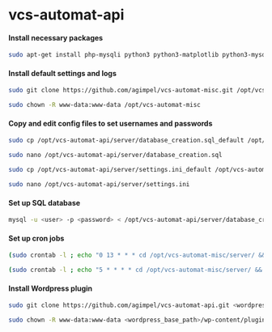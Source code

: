 # vcs-automat-api

#### Install necessary packages
```bash
sudo apt-get install php-mysqli python3 python3-matplotlib python3-mysql.connector python3-numpy curl php-curl
```



#### Install default settings and logs
```bash
sudo git clone https://github.com/agimpel/vcs-automat-misc.git /opt/vcs-automat-misc

sudo chown -R www-data:www-data /opt/vcs-automat-misc
```



#### Copy and edit config files to set usernames and passwords
```bash
sudo cp /opt/vcs-automat-api/server/database_creation.sql_default /opt/vcs-automat-api/server/database_creation.sql

sudo nano /opt/vcs-automat-api/server/database_creation.sql

sudo cp /opt/vcs-automat-api/server/settings.ini_default /opt/vcs-automat-api/server/settings.ini

sudo nano /opt/vcs-automat-api/server/settings.ini
```



#### Set up SQL database
```bash
mysql -u <user> -p <password> < /opt/vcs-automat-api/server/database_creation.sql
```




#### Set up cron jobs
```bash
(sudo crontab -l ; echo "0 13 * * * cd /opt/vcs-automat-misc/server/ && /usr/bin/python3 /opt/vcs-automat-misc/server/create_plots.py >> /opt/vcs-automat-misc/server/logs/cron.log") | uniq - | sudo crontab -

(sudo crontab -l ; echo "5 * * * * cd /opt/vcs-automat-misc/server/ && /usr/bin/python3 /opt/vcs-automat-misc/server/update_credits.py >> /opt/vcs-automat-misc/server/logs/cron.log") | uniq - | sudo crontab -
```



#### Install Wordpress plugin
```bash
sudo git clone https://github.com/agimpel/vcs-automat-api.git <wordpress_base_path>/wp-content/plugins/vcs-automat-api

sudo chown -R www-data:www-data <wordpress_base_path>/wp-content/plugins/vcs-automat-api
```
